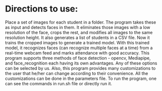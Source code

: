 

# Directions to use:

Place a set of images for each student in a folder. The program takes these as input and detects faces in them. It eliminates those images with a low resolution of the face, crops the rest, and modifies all images to the same resolution height. It also generates a list of students in a CSV file. Now it trains the cropped images to generate a trained model. With this trained model, it recognizes faces (can recognize multiple faces at a time) from a real-time webcam feed and marks attendance with good accuracy. This program supports three methods of face detection - opencv, Mediapipe, and face_recognition each having its own advantages. Any of these options can be selected by us. Also, this program provides many customizations to the user that he/her can change according to their convenience. All the customizations can be done in the parameters file. To run the program, one can see the commands in run.sh file or directly run it.